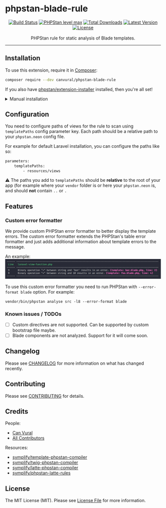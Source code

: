 # phpstan-blade-rule

<p align="center">
  <a href="https://github.com/canvural/phpstan-blade-rule/actions"><img src="https://github.com/canvural/phpstan-blade-rule/workflows/Tests/badge.svg" alt="Build Status"></a>
  <a href=""><img src="https://img.shields.io/badge/PHPStan-Level%20Max-brightgreen.svg?style=flat&logo=php" alt="PHPStan level max"></a>
  <a href="https://packagist.org/packages/canvural/phpstan-blade-rule/stats"><img src="https://poser.pugx.org/canvural/phpstan-blade-rule/d/total.svg" alt="Total Downloads"></a>
  <a href="https://packagist.org/packages/canvural/phpstan-blade-rule"><img src="https://poser.pugx.org/canvural/phpstan-blade-rule/v/stable.svg" alt="Latest Version"></a>
  <a href="https://github.com/canvural/phpstan-blade-rule/blob/main/LICENSE.md"><img src="https://poser.pugx.org/canvural/phpstan-blade-rule/license.svg" alt="License"></a>
  <br><br>
  PHPStan rule for static analysis of Blade templates.
</p>
<hr>

## Installation

To use this extension, require it in [Composer](https://getcomposer.org/):

```bash
composer require --dev canvural/phpstan-blade-rule
```

If you also have [phpstan/extension-installer](https://github.com/phpstan/extension-installer) installed, then you're all set!

<details>
  <summary>Manual installation</summary>

If you don't want to use `phpstan/extension-installer`, include extension.neon in your project's PHPStan config:

```neon
includes:
    - vendor/canvural/phpstan-blade-rule/config/extension.neon
    - vendor/symplify/template-phpstan-compiler/config/services.neon
    - vendor/symplify/astral/config/services.neon
```
</details>

## Configuration

You need to configure paths of views for the rule to scan using `templatePaths` config parameter key. Each path should be a relative path to your `phpstan.neon` config file.

For example for default Laravel installation, you can configure the paths like so:

```neon
parameters:
    templatePaths:
        - resources/views
```
⚠️ The paths you add to `templatePaths` should be **relative** to the root of your app (for example where your `vendor` folder is or here your `phpstan.neon` is, and should **not** contain `..` or `.` 

## Features

### Custom error formatter

We provide custom PHPStan error formatter to better display the template errors. The custom error formatter extends the PHPStan's table error formatter and just adds additional information about template errors to the message.

An example:
![](./assets/example.png "Custom error formatter output example")

To use this custom error formatter you need to run PHPStan with `--error-format blade` option. For example:
```shell
vendor/bin/phpstan analyse src -l8 --error-format blade
```

### Known issues / TODOs

- [ ] Custom directives are not supported. Can be supported by custom bootstrap file maybe.
- [ ] Blade components are not analyzed. Support for it will come soon. 

## Changelog

Please see [CHANGELOG](CHANGELOG.md) for more information on what has changed recently.

## Contributing

Please see [CONTRIBUTING](CONTRIBUTING.md) for details.

## Credits

People:
- [Can Vural](https://github.com/canvural)
- [All Contributors](https://github.com/canvural/phpstan-blade-rule/contributors)

Resources:
- [symplify/template-phpstan-compiler](https://github.com/symplify/template-phpstan-compiler)
- [symplify/twig-phpstan-compiler](https://github.com/symplify/twig-phpstan-compiler)
- [symplify/latte-phpstan-compiler](https://github.com/symplify/latte-phpstan-compiler)
- [symplify/phpstan-latte-rules](https://github.com/symplify/phpstan-latte-rules)

## License

The MIT License (MIT). Please see [License File](LICENSE.md) for more information.
